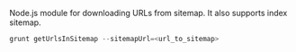 Node.js module for downloading URLs from sitemap. It also supports index sitemap.

```javascript
grunt getUrlsInSitemap --sitemapUrl=<url_to_sitemap>
```
